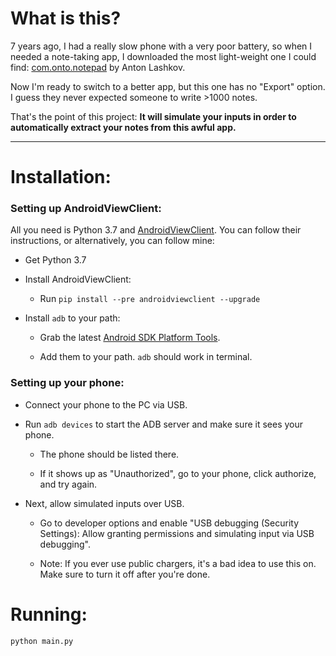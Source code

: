 # What is this?

7 years ago, I had a really slow phone with a very poor battery, so when I needed a note-taking app, I downloaded the most light-weight one I could find: [com.onto.notepad](https://play.google.com/store/apps/details?id=com.onto.notepad&hl=en_CA&gl=US) by Anton Lashkov.

Now I'm ready to switch to a better app, but this one has no "Export" option. I guess they never expected someone to write >1000 notes.

That's the point of this project: **It will simulate your inputs in order to automatically extract your notes from this awful app.**

---

# Installation:

### Setting up AndroidViewClient:

All you need is Python 3.7 and [AndroidViewClient](https://github.com/dtmilano/AndroidViewClient). You can follow their instructions, or alternatively, you can follow mine:

- Get Python 3.7

- Install AndroidViewClient:

  - Run `pip install --pre androidviewclient --upgrade`

- Install `adb` to your path:

  - Grab the latest [Android SDK Platform Tools](https://developer.android.com/studio/releases/platform-tools).

  - Add them to your path. `adb` should work in terminal.

### Setting up your phone:

- Connect your phone to the PC via USB.

- Run `adb devices` to start the ADB server and make sure it sees your phone.

  - The phone should be listed there.

  - If it shows up as "Unauthorized", go to your phone, click authorize, and try again.

- Next, allow simulated inputs over USB.

  - Go to developer options and enable "USB debugging (Security Settings): Allow granting permissions and simulating input via USB debugging".

  - Note: If you ever use public chargers, it's a bad idea to use this on. Make sure to turn it off after you're done.

# Running:

```
python main.py
```
